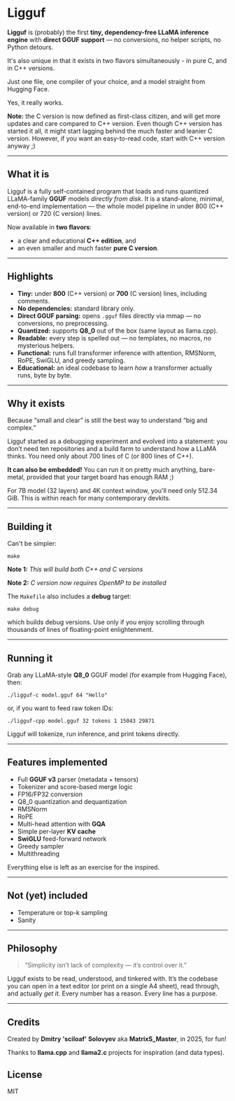 # Ligguf

**Ligguf** is (probably) the first **tiny, dependency-free LLaMA inference engine** with **direct GGUF support** —
no conversions, no helper scripts, no Python detours.

It's also unique in that it exists in two flavors simultaneously - in pure C, and in C++ versions.

Just one file, one compiler of your choice, and a model straight from Hugging Face.

Yes, it really works.

**Note:** the C version is now defined as first-class citizen, and will get more updates and care compared to C++ version.
Even though C++ version has started it all, it might start lagging behind the much faster and leanier C version.
However, if you want an easy-to-read code, start with C++ version anyway ;)

---

## What it is

Ligguf is a fully self-contained program that loads and runs quantized LLaMA-family **GGUF** models *directly from disk*.
It is a stand-alone, minimal, end-to-end implementation — the whole model pipeline in under 800 (C++ version) or 720 (C version) lines.

Now available in **two flavors**:

- a clear and educational **C++ edition**, and
- an even smaller and much faster **pure C version**.

---

## Highlights

- **Tiny:** under **800** (C++ version) or **700** (C version) lines, including comments.
- **No dependencies:** standard library only.
- **Direct GGUF parsing:** opens `.gguf` files directly via mmap — no conversions, no preprocessing.
- **Quantized:** supports **Q8_0** out of the box (same layout as llama.cpp).
- **Readable:** every step is spelled out — no templates, no macros, no mysterious helpers.
- **Functional:** runs full transformer inference with attention, RMSNorm, RoPE, SwiGLU, and greedy sampling.
- **Educational:** an ideal codebase to learn *how* a transformer actually runs, byte by byte.

---

## Why it exists

Because “small and clear” is still the best way to understand “big and complex.”

Ligguf started as a debugging experiment and evolved into a statement:
you don’t need ten repositories and a build farm to understand how a LLaMA thinks.
You need only about 700 lines of C (or 800 lines of C++).

**It can also be embedded!** You can run it on pretty much anything, bare-metal, provided that your target board has enough RAM ;)

For 7B model (32 layers) and 4K context window, you'll need only 512.34 GiB. This is within reach for many contemporary devkits.

---

## Building it

Can't be simpler:

```
make
```

**Note 1:** _This will build both C++ and C versions_

**Note 2:** _C version now requires OpenMP to be installed_

The `Makefile` also includes a **debug** target:
```
make debug
```
which builds debug versions.
Use only if you enjoy scrolling through thousands of lines of floating-point enlightenment.

---

## Running it

Grab any LLaMA-style **Q8_0** GGUF model (for example from Hugging Face), then:

```
./ligguf-c model.gguf 64 "Hello"
```

or, if you want to feed raw token IDs:

```
./ligguf-cpp model.gguf 32 tokens 1 15043 29871
```

Ligguf will tokenize, run inference, and print tokens directly.

---

## Features implemented

- Full **GGUF v3** parser (metadata + tensors)
- Tokenizer and score-based merge logic
- FP16/FP32 conversion
- Q8_0 quantization and dequantization
- RMSNorm
- RoPE
- Multi-head attention with **GQA**
- Simple per-layer **KV cache**
- **SwiGLU** feed-forward network
- Greedy sampler
- Multithreading

Everything else is left as an exercise for the inspired.

---

## Not (yet) included

- Temperature or top-k sampling
- Sanity

---

## Philosophy

> “Simplicity isn’t lack of complexity — it’s control over it.”

Ligguf exists to be read, understood, and tinkered with.
It’s the codebase you can open in a text editor (or print on a single A4 sheet), read through, and actually *get it*.
Every number has a reason. Every line has a purpose.

---

## Credits

Created by **Dmitry 'sciloaf' Solovyev** aka **MatrixS_Master**, in 2025, for fun!

Thanks to **llama.cpp** and **llama2.c** projects for inspiration (and data types).

## License

MIT
